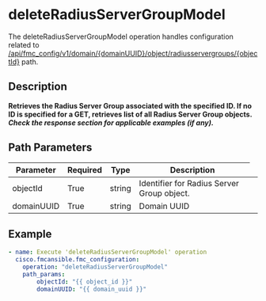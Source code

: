 # deleteRadiusServerGroupModel

The deleteRadiusServerGroupModel operation handles configuration related to [/api/fmc_config/v1/domain/{domainUUID}/object/radiusservergroups/{objectId}](/paths//api/fmc_config/v1/domain/{domain_uuid}/object/radiusservergroups/{object_id}.md) path.&nbsp;
## Description
**Retrieves the Radius Server Group associated with the specified ID. If no ID is specified for a GET, retrieves list of all Radius Server Group objects. _Check the response section for applicable examples (if any)._**

## Path Parameters
| Parameter | Required | Type | Description |
| --------- | -------- | ---- | ----------- |
| objectId | True | string <td colspan=3> Identifier for Radius Server Group object. |
| domainUUID | True | string <td colspan=3> Domain UUID |

## Example
```yaml
- name: Execute 'deleteRadiusServerGroupModel' operation
  cisco.fmcansible.fmc_configuration:
    operation: "deleteRadiusServerGroupModel"
    path_params:
        objectId: "{{ object_id }}"
        domainUUID: "{{ domain_uuid }}"

```